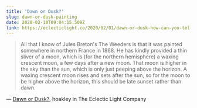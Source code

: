 ```yaml
---
title: 'Dawn or Dusk?'
slug: dawn-or-dusk-painting
date: 2020-02-10T09:04:15.509Z
link: https://eclecticlight.co/2020/02/01/dawn-or-dusk-how-can-you-tell-when-it-was-painted/
---
```


> All that I know of Jules Breton's The Weeders is that it was painted somewhere in northern France in 1868. He has kindly provided a thin sliver of a moon, which is (for the northern hemisphere) a waxing crescent moon, a few days after a new moon. That moon is higher in the sky than the sun, which is only just peeping above the horizon. A waxing crescent moon rises and sets after the sun, so for the moon to be higher above the horizon, this should be late sunset rather than dawn.

&mdash; [Dawn or Dusk?](https://eclecticlight.co/2020/02/01/dawn-or-dusk-how-can-you-tell-when-it-was-painted/), hoakley in The Eclectic Light Company
